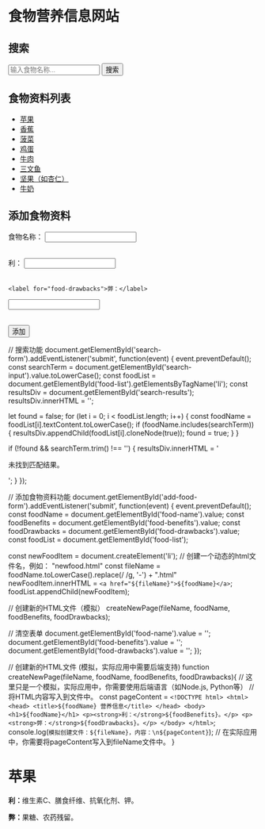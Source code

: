 # 食物营养信息网站

## 搜索

<form id="search-form">
  <input type="text" id="search-input" placeholder="输入食物名称...">
  <button type="submit">搜索</button>
</form>

<div id="search-results"></div>

## 食物资料列表

<ul id="food-list">
  <li><a href="apple.html">苹果</a></li>
  <li><a href="banana.html">香蕉</a></li>
  <li><a href="spinach.html">菠菜</a></li>
  <li><a href="egg.html">鸡蛋</a></li>
  <li><a href="beef.html">牛肉</a></li>
  <li><a href="salmon.html">三文鱼</a></li>
  <li><a href="nut.html">坚果（如杏仁）</a></li>
  <li><a href="milk.html">牛奶</a></li>
</ul>

## 添加食物资料

<form id="add-food-form">
  <label for="food-name">食物名称：</label>
  <input type="text" id="food-name" required><br><br>

  <label for="food-benefits">利：</label>
  <input type="text" id="food-benefits" required><br><br>

    <label for="food-drawbacks">弊：</label>
  <input type="text" id="food-drawbacks" required><br><br>

  <button type="submit">添加</button>
</form>

// 搜索功能
document.getElementById('search-form').addEventListener('submit', function(event) {
  event.preventDefault();
  const searchTerm = document.getElementById('search-input').value.toLowerCase();
  const foodList = document.getElementById('food-list').getElementsByTagName('li');
  const resultsDiv = document.getElementById('search-results');
  resultsDiv.innerHTML = '';

  let found = false;
  for (let i = 0; i < foodList.length; i++) {
    const foodName = foodList[i].textContent.toLowerCase();
    if (foodName.includes(searchTerm)) {
      resultsDiv.appendChild(foodList[i].cloneNode(true));
      found = true;
    }
  }

  if (!found && searchTerm.trim() !== '') {
    resultsDiv.innerHTML = '<p>未找到匹配结果。</p>';
  }
});

// 添加食物资料功能
document.getElementById('add-food-form').addEventListener('submit', function(event) {
  event.preventDefault();
  const foodName = document.getElementById('food-name').value;
  const foodBenefits = document.getElementById('food-benefits').value;
    const foodDrawbacks = document.getElementById('food-drawbacks').value;
  const foodList = document.getElementById('food-list');

  const newFoodItem = document.createElement('li');
    // 创建一个动态的html文件名，例如： "newfood.html"
    const fileName = foodName.toLowerCase().replace(/ /g, '-') + ".html"
  newFoodItem.innerHTML = `<a href="${fileName}">${foodName}</a>`;
  foodList.appendChild(newFoodItem);

  // 创建新的HTML文件（模拟）
    createNewPage(fileName, foodName, foodBenefits, foodDrawbacks);

  // 清空表单
  document.getElementById('food-name').value = '';
  document.getElementById('food-benefits').value = '';
    document.getElementById('food-drawbacks').value = '';
});

// 创建新的HTML文件 (模拟，实际应用中需要后端支持)
function createNewPage(fileName, foodName, foodBenefits, foodDrawbacks){
    // 这里只是一个模拟，实际应用中，你需要使用后端语言（如Node.js, Python等）
    // 将HTML内容写入到文件中。
    const pageContent = `
    <!DOCTYPE html>
    <html>
    <head>
        <title>${foodName} 营养信息</title>
    </head>
    <body>
        <h1>${foodName}</h1>
        <p><strong>利：</strong>${foodBenefits}。</p>
        <p><strong>弊：</strong>${foodDrawbacks}。</p>
    </body>
    </html>
    `;
    console.log(`模拟创建文件：${fileName}，内容：\n${pageContent}`);
    // 在实际应用中，你需要将pageContent写入到fileName文件中。
}

<!DOCTYPE html>
<html>
<head>
    <title>苹果 营养信息</title>
</head>
<body>
    <h1>苹果</h1>
    <p><strong>利：</strong>维生素C、膳食纤维、抗氧化剂、钾。</p>
    <p><strong>弊：</strong>果糖、农药残留。</p>
</body>
</html>
